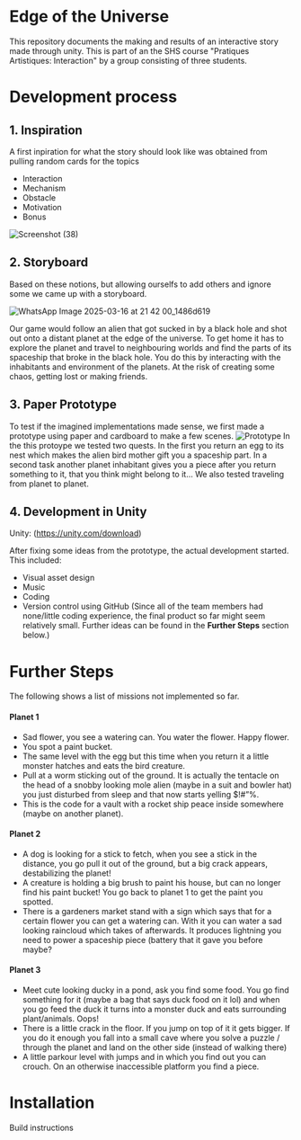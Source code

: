 # Edge of the Universe
 This repository documents the making and results of an interactive story made through unity. This is part of an the SHS course "Pratiques Artistiques: Interaction" by a group consisting of three students.

# Development process

## 1. Inspiration
A first inpiration for what the story should look like was obtained from pulling random cards for the topics
* Interaction
* Mechanism
* Obstacle
* Motivation
* Bonus

![Screenshot (38)](https://github.com/user-attachments/assets/0bb755f6-fcd0-4b8c-845e-1c3ffd811211)

## 2. Storyboard
Based on these notions, but allowing ourselfs to add others and ignore some we came up with a storyboard.

![WhatsApp Image 2025-03-16 at 21 42 00_1486d619](https://github.com/user-attachments/assets/8b16cf3d-65a6-47e1-9e1a-5680ad8aa547)

Our game would follow an alien that got sucked in by a black hole and shot out onto a distant planet at the edge of the universe. To get home it has to explore the planet and travel to neighbouring worlds and find the parts of its spaceship that broke in the black hole. You do this by interacting with the inhabitants and environment of the planets. At the risk of creating some chaos, getting lost or making friends.

## 3. Paper Prototype
To test if the imagined implementations made sense, we first made a prototype using paper and cardboard to make a few scenes.
![Prototype](https://github.com/user-attachments/assets/219b4751-a944-4671-90c7-886f8f427796)
In the this protoype we tested two quests. In the first you return an egg to its nest which makes the alien bird mother gift you a spaceship part. In a second task another planet inhabitant gives you a piece after you return something to it, that you think might belong to it...
We also tested traveling from planet to planet.

## 4. Development in Unity
Unity: (<href src=https://unity.com/download>https://unity.com/download</href>)

After fixing some ideas from the prototype, the actual development started. This included:
* Visual asset design
* Music
* Coding
* Version control using GitHub
(Since all of the team members had none/little coding experience, the final product so far might seem relatively small. Further ideas can be found in the **Further Steps** section below.)

# Further Steps
The following shows a list of missions not implemented so far.

#### Planet 1

* Sad flower, you see a watering can. You water the flower. Happy flower.
* You spot a paint bucket.
* The same level with the egg but this time when you return it a little monster hatches and eats the bird creature.
* Pull at a worm sticking out of the ground. It is actually the tentacle on the head of a snobby looking mole alien (maybe in a suit and bowler hat) you just disturbed from sleep and that now starts yelling $!#”%.
* This is the code for a vault with a rocket ship peace inside somewhere (maybe on another planet).

#### Planet 2

* A dog is looking for a stick to fetch, when you see a stick in the distance, you go pull it out of the ground, but a big crack appears, destabilizing the planet!
* A creature is holding a big brush to paint his house, but can no longer find his paint bucket! You go back to planet 1 to get the paint you spotted.
* There is a gardeners market stand with a sign which says that for a certain flower you can get a watering can. With it you can water a sad looking raincloud which takes of afterwards. It produces lightning you need to power a spaceship piece (battery that it gave you before maybe?

#### Planet 3

* Meet cute looking ducky in a pond, ask you find some food. You go find something for it (maybe a bag that says duck food on it lol) and when you go feed the duck it turns into a monster duck and eats surrounding plant/animals. Oops!
* There is a little crack in the floor. If you jump on top of it it gets bigger. If you do it enough you fall into a small cave where you solve a puzzle / through the planet and land on the other side (instead of walking there)
* A little parkour level with jumps and in which you find out you can crouch. On an otherwise inaccessible platform you find a piece.


# Installation
Build instructions

